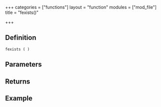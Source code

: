 +++
categories = ["functions"]
layout = "function"
modules = ["mod_file"]
title = "fexists()"

+++

## Definition

    fexists ( )

## Parameters

## Returns

## Example
